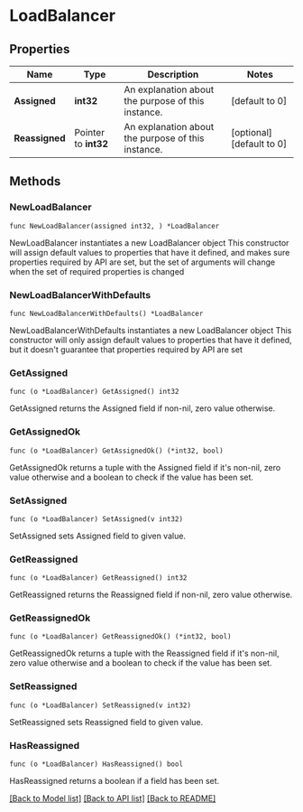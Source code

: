 # LoadBalancer

## Properties

Name | Type | Description | Notes
------------ | ------------- | ------------- | -------------
**Assigned** | **int32** | An explanation about the purpose of this instance. | [default to 0]
**Reassigned** | Pointer to **int32** | An explanation about the purpose of this instance. | [optional] [default to 0]

## Methods

### NewLoadBalancer

`func NewLoadBalancer(assigned int32, ) *LoadBalancer`

NewLoadBalancer instantiates a new LoadBalancer object
This constructor will assign default values to properties that have it defined,
and makes sure properties required by API are set, but the set of arguments
will change when the set of required properties is changed

### NewLoadBalancerWithDefaults

`func NewLoadBalancerWithDefaults() *LoadBalancer`

NewLoadBalancerWithDefaults instantiates a new LoadBalancer object
This constructor will only assign default values to properties that have it defined,
but it doesn't guarantee that properties required by API are set

### GetAssigned

`func (o *LoadBalancer) GetAssigned() int32`

GetAssigned returns the Assigned field if non-nil, zero value otherwise.

### GetAssignedOk

`func (o *LoadBalancer) GetAssignedOk() (*int32, bool)`

GetAssignedOk returns a tuple with the Assigned field if it's non-nil, zero value otherwise
and a boolean to check if the value has been set.

### SetAssigned

`func (o *LoadBalancer) SetAssigned(v int32)`

SetAssigned sets Assigned field to given value.


### GetReassigned

`func (o *LoadBalancer) GetReassigned() int32`

GetReassigned returns the Reassigned field if non-nil, zero value otherwise.

### GetReassignedOk

`func (o *LoadBalancer) GetReassignedOk() (*int32, bool)`

GetReassignedOk returns a tuple with the Reassigned field if it's non-nil, zero value otherwise
and a boolean to check if the value has been set.

### SetReassigned

`func (o *LoadBalancer) SetReassigned(v int32)`

SetReassigned sets Reassigned field to given value.

### HasReassigned

`func (o *LoadBalancer) HasReassigned() bool`

HasReassigned returns a boolean if a field has been set.


[[Back to Model list]](../README.md#documentation-for-models) [[Back to API list]](../README.md#documentation-for-api-endpoints) [[Back to README]](../README.md)


